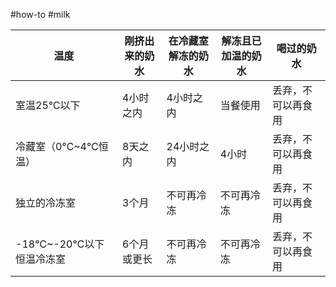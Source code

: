 #how-to  #milk

| 温度                    | 刚挤出来的奶水 | 在冷藏室解冻的奶水 | 解冻且已加温的奶水 | 喝过的奶水         |
| ----------------------- | -------------- | ------------------ | ------------------ | ------------------ |
| 室温25℃以下             | 4小时之内      | 4小时之内          | 当餐使用           | 丢弃，不可以再食用 |
| 冷藏室（0℃~4℃恒温）     | 8天之内        | 24小时之内         | 4小时              | 丢弃，不可以再食用 |
| 独立的冷冻室            | 3个月          | 不可再冷冻         | 不可再冷冻         | 丢弃，不可以再食用 |
| -18℃~-20℃以下恒温冷冻室 | 6个月或更长    | 不可再冷冻         | 不可再冷冻         | 丢弃，不可以再食用 |

